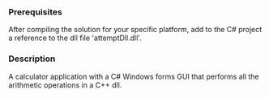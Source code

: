 ### Prerequisites
After compiling the solution for your specific platform, add to the C# project a reference to the dll file 'attemptDll.dll'.

### Description
A calculator application with a C# Windows forms GUI that performs all the arithmetic operations in a C++ dll.
